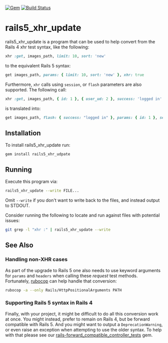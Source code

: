 [![Gem](https://img.shields.io/gem/v/rails5_xhr_update.svg)](https://rubygems.org/gems/rails5_xhr_update)
[![Build Status](https://travis-ci.org/appfolio/rails5_xhr_update.svg?branch=master)](https://travis-ci.org/appfolio/rails5_xhr_update)

# rails5_xhr_update

rails5_xhr_update is a program that can be used to help convert from the Rails
4 xhr test syntax, like the following:

```ruby
xhr :get, images_path, limit: 10, sort: 'new'
```

to the equivalent Rails 5 syntax:

```ruby
get images_path, params: { limit: 10, sort: 'new' }, xhr: true
```

Furthermore, `xhr` calls using `session`, or `flash` parameters are also
supported. The following call:

```ruby
xhr :get, images_path, { id: 1 }, { user_ud: 2 }, success: 'logged in'
```

is translated into:

```ruby
get images_path, flash: { success: "logged in" }, params: { id: 1 }, session: { user_ud: 2 }, xhr: true
```

## Installation

To install rails5_xhr_update run:

    gem install rails5_xhr_udpate


## Running

Execute this program via:

```sh
rails5_xhr_update --write FILE...
```

Omit ``--write`` if you don't want to write back to the files, and instead
output to STDOUT.

Consider running the following to locate and run against files with potential
issues:

```sh
git grep -l "xhr :" | rails5_xhr_update --write
```


## See Also

### Handling non-XHR cases

As part of the upgrade to Rails 5 one also needs to use keyword arguments for
`params` and `headers` when calling these *request* test methods. Fortunately,
[rubocop](https://github.com/bbatsov/rubocop) can help handle that conversion:


```sh
rubocop -a --only Rails/HttpPositionalArguments PATH
```

### Supporting Rails 5 syntax in Rails 4

Finally, with your project, it might be difficult to do all this conversion
work at once. You might instead, prefer to remain on Rails 4, but be forward
compatible with Rails 5. And you might want to output a `DeprecationWarning`,
or even raise an exception when attempting to use the older syntax. To help
with that please see our
[rails-forward_compatible_controller_tests](https://github.com/appfolio/rails-forward_compatible_controller_tests)
gem.

